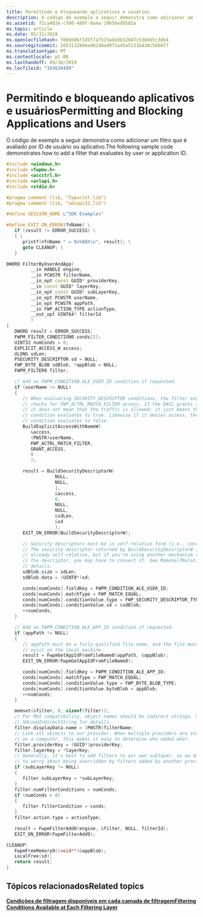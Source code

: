 ```yaml
---
title: Permitindo e bloqueando aplicativos e usuários
description: O código de exemplo a seguir demonstra como adicionar um filtro que é avaliado por ID de usuário ou aplicativo.
ms.assetid: f1ca483e-cf60-499f-8a4a-29656ed9503a
ms.topic: article
ms.date: 05/31/2018
ms.openlocfilehash: f00ddd6f1d5f7a7515abbdb32047c530dd5c3db4
ms.sourcegitcommit: 2d531328b6ed82d4ad971a45a5131b430c5866f7
ms.translationtype: MT
ms.contentlocale: pt-BR
ms.lasthandoff: 09/16/2019
ms.locfileid: "103636480"
---
```

# <a name="permitting-and-blocking-applications-and-users"></a><span data-ttu-id="537b8-103">Permitindo e bloqueando aplicativos e usuários</span><span class="sxs-lookup"><span data-stu-id="537b8-103">Permitting and Blocking Applications and Users</span></span>

<span data-ttu-id="537b8-104">O código de exemplo a seguir demonstra como adicionar um filtro que é avaliado por ID de usuário ou aplicativo.</span><span class="sxs-lookup"><span data-stu-id="537b8-104">The following sample code demonstrates how to add a filter that evaluates by user or application ID.</span></span>


```C++
#include <windows.h>
#include <fwpmu.h>
#include <accctrl.h>
#include <aclapi.h>
#include <stdio.h>

#pragma comment (lib, "fwpuclnt.lib")
#pragma comment (lib, "advapi32.lib")

#define SESSION_NAME L"SDK Examples"

#define EXIT_ON_ERROR(fnName) \
   if (result != ERROR_SUCCESS) \
   { \
      printf(#fnName " = 0x%08X\n", result); \
      goto CLEANUP; \
   }

DWORD FilterByUserAndApp(
         __in HANDLE engine,
         __in PCWSTR filterName,
         __in_opt const GUID* providerKey,
         __in const GUID* layerKey,
         __in_opt const GUID* subLayerKey,
         __in_opt PCWSTR userName,
         __in_opt PCWSTR appPath,
         __in FWP_ACTION_TYPE actionType,
         __out_opt UINT64* filterId
         )
{
   DWORD result = ERROR_SUCCESS;
   FWPM_FILTER_CONDITION0 conds[2];
   UINT32 numConds = 0;
   EXPLICIT_ACCESS_W access;
   ULONG sdLen;
   PSECURITY_DESCRIPTOR sd = NULL;
   FWP_BYTE_BLOB sdBlob, *appBlob = NULL;
   FWPM_FILTER0 filter;

   // Add an FWPM_CONDITION_ALE_USER_ID condition if requested.
   if (userName != NULL)
   {
      // When evaluating SECURITY_DESCRIPTOR conditions, the filter engine
      // checks for FWP_ACTRL_MATCH_FILTER access. If the DACL grants access,
      // it does not mean that the traffic is allowed; it just means that the
      // condition evaluates to true. Likewise if it denies access, the
      // condition evaluates to false.
      BuildExplicitAccessWithNameW(
         &access,
         (PWSTR)userName,
         FWP_ACTRL_MATCH_FILTER,
         GRANT_ACCESS,
         0
         );

      result = BuildSecurityDescriptorW(
                  NULL,
                  NULL,
                  1,
                  &access,
                  0,
                  NULL,
                  NULL,
                  &sdLen,
                  &sd
                  );
      EXIT_ON_ERROR(BuildSecurityDescriptorW);

      // Security descriptors must be in self-relative form (i.e., contiguous).
      // The security descriptor returned by BuildSecurityDescriptorW is
      // already self-relative, but if you're using another mechanism to build
      // the descriptor, you may have to convert it. See MakeSelfRelativeSD for
      // details.
      sdBlob.size = sdLen;
      sdBlob.data = (UINT8*)sd;

      conds[numConds].fieldKey = FWPM_CONDITION_ALE_USER_ID;
      conds[numConds].matchType = FWP_MATCH_EQUAL;
      conds[numConds].conditionValue.type = FWP_SECURITY_DESCRIPTOR_TYPE;
      conds[numConds].conditionValue.sd = &sdBlob;
      ++numConds;
   }

   // Add an FWPM_CONDITION_ALE_APP_ID condition if requested.
   if (appPath != NULL)
   {
      // appPath must be a fully-qualified file name, and the file must
      // exist on the local machine.
      result = FwpmGetAppIdFromFileName0(appPath, &appBlob);
      EXIT_ON_ERROR(FwpmGetAppIdFromFileName0);

      conds[numConds].fieldKey = FWPM_CONDITION_ALE_APP_ID;
      conds[numConds].matchType = FWP_MATCH_EQUAL;
      conds[numConds].conditionValue.type = FWP_BYTE_BLOB_TYPE;
      conds[numConds].conditionValue.byteBlob = appBlob;
      ++numConds;
   }

   memset(&filter, 0, sizeof(filter));
   // For MUI compatibility, object names should be indirect strings. See
   // SHLoadIndirectString for details.
   filter.displayData.name = (PWSTR)filterName;
   // Link all objects to our provider. When multiple providers are installed
   // on a computer, this makes it easy to determine who added what.
   filter.providerKey = (GUID*)providerKey;
   filter.layerKey = *layerKey;
   // Generally, it's best to add filters to our own sublayer, so we don't have
   // to worry about being overridden by filters added by another provider.
   if (subLayerKey != NULL)
   {
      filter.subLayerKey = *subLayerKey;
   }
   filter.numFilterConditions = numConds;
   if (numConds > 0)
   {
      filter.filterCondition = conds;
   }
   filter.action.type = actionType;

   result = FwpmFilterAdd0(engine, &filter, NULL, filterId);
   EXIT_ON_ERROR(FwpmFilterAdd0);

CLEANUP:
   FwpmFreeMemory0((void**)&appBlob);
   LocalFree(sd);
   return result;
}
```



## <a name="related-topics"></a><span data-ttu-id="537b8-105">Tópicos relacionados</span><span class="sxs-lookup"><span data-stu-id="537b8-105">Related topics</span></span>

<dl> <dt>

[<span data-ttu-id="537b8-106">**Condições de filtragem disponíveis em cada camada de filtragem**</span><span class="sxs-lookup"><span data-stu-id="537b8-106">**Filtering Conditions Available at Each Filtering Layer**</span></span>](filtering-conditions-available-at-each-filtering-layer.md)
</dt> </dl>

 

 




